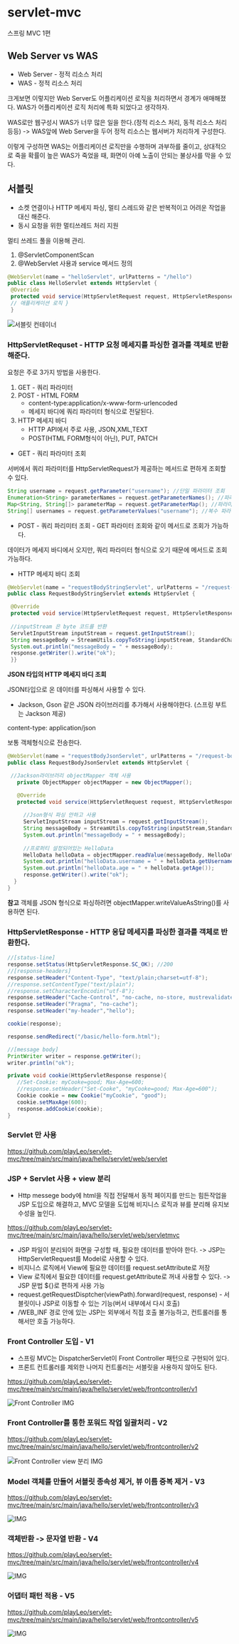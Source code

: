 # servlet-mvc
스프링 MVC 1편

## Web Server vs WAS

* Web Server - 정적 리소스 처리
* WAS - 정적 리소스 처리

크게보면 이렇지만 Web Server도 어플리케이션 로직을 처리하면서 경계가 애매해졌다. WAS가 어플리케이션 로직 처리에 특화 되었다고 생각하자.

WAS로만 웹구성시 WAS가 너무 많은 일을 한다.(정적 리소스 처리, 동적 리소스 처리 등등) -> WAS앞에 Web Server을 두어 정적 리소스는 웹서버가 처리하게 구성한다.

이렇게 구성하면 WAS는 어플리케이션 로직만을 수행하며 과부하를 줄이고, 상대적으로 죽을 확률이 높은 WAS가 죽었을 때, 화면이 아예 노출이 안되는 불상사를 막을 수 있다.

## 서블릿
* 소켓 연결이나 HTTP 메세지 파싱, 멀티 스레드와 같은 반복적이고 어려운 작업을 대신 해준다.
* 동시 요청을 위한 멀티쓰레드 처리 지원

멀티 쓰레드 풀을 이용해 관리.

1. @ServletComponentScan
2. @WebServlet 사용과 service 메서드 정의
```java
@WebServlet(name = "helloServlet", urlPatterns = "/hello") 
public class HelloServlet extends HttpServlet {
 @Override 
 protected void service(HttpServletRequest request, HttpServletResponse response){
 // 애플리케이션 로직 } 
 }
```
![서블릿 컨테이너](https://img1.daumcdn.net/thumb/R1280x0/?scode=mtistory2&fname=https%3A%2F%2Fblog.kakaocdn.net%2Fdn%2FcF89Gz%2FbtricDOaWSN%2FgUdbGrpu7T1sOF3OcquWj0%2Fimg.png)


### HttpServletRequset - HTTP 요청 메세지를 파싱한 결과를 객체로 반환해준다.

요청은 주로 3가지 방법을 사용한다.
1. GET - 쿼리 파라미터
2. POST - HTML FORM
    * content-type:application/x-www-form-urlencoded
    * 메세지 바디에 쿼리 파라미터 형식으로 전달된다.  
3. HTTP 메세지 바디
    * HTTP API에서 주로 사용, JSON,XML,TEXT
    * POST(HTML FORM형식이 아닌), PUT, PATCH
  
  
* GET - 쿼리 파라미터 조회

서버에서 쿼리 파라미터를 HttpServletRequest가 제공하는 메서드로 편하게 조회할 수 있다.
```java
String username = request.getParameter("username"); //단일 파라미터 조회
Enumeration<String> parameterNames = request.getParameterNames(); //파라미터 이름들모두 조회
Map<String, String[]> parameterMap = request.getParameterMap(); //파라미터를 Map으로 조회
String[] usernames = request.getParameterValues("username"); //복수 파라미터 조회
```

* POST - 쿼리 파리미터 조회 - GET 파라미터 조회와 같이 메서드로 조회가 가능하다.

데이터가 메세지 바디에서 오지만, 쿼리 파라미터 형식으로 오기 때문에 메서드로 조회 가능하다.

* HTTP 메세지 바디 조회
```java
@WebServlet(name = "requestBodyStringServlet", urlPatterns = "/request-bodystring")
public class RequestBodyStringServlet extends HttpServlet {

 @Override
 protected void service(HttpServletRequest request, HttpServletResponse response) throws ServletException, IOException {
 
 //inputStream 은 byte 코드를 반환
 ServletInputStream inputStream = request.getInputStream();
 String messageBody = StreamUtils.copyToString(inputStream, StandardCharsets.UTF_8);
 System.out.println("messageBody = " + messageBody);
 response.getWriter().write("ok");
 }}
```

**JSON 타입의 HTTP 메세지 바디 조회**

JSON타입으로 온 데이터를 파싱해서 사용할 수 있다.
* Jackson, Gson 같은 JSON 라이브러리를 추가해서 사용해야한다. (스프링 부트는 Jackson 제공)

content-type: application/json

보통 객체형식으로 전송한다.

```java
@WebServlet(name = "requestBodyJsonServlet", urlPatterns = "/request-bodyjson")
public class RequestBodyJsonServlet extends HttpServlet {

 //Jackson라이브러리 objectMapper 객체 사용
   private ObjectMapper objectMapper = new ObjectMapper();

   @Override
   protected void service(HttpServletRequest request, HttpServletResponse response) throws ServletException, IOException {
   
     //Json형식 파싱 안하고 사용
     ServletInputStream inputStream = request.getInputStream();
     String messageBody = StreamUtils.copyToString(inputStream,StandardCharsets.UTF_8);
     System.out.println("messageBody = " + messageBody);
     
     //프로퍼티 설정되어있는 HelloData
     HelloData helloData = objectMapper.readValue(messageBody, HelloData.class);
     System.out.println("helloData.username = " + helloData.getUsername());
     System.out.println("helloData.age = " + helloData.getAge());
     response.getWriter().write("ok");
  }
}
```

**참고**
객체를 JSON 형식으로 파싱하려면 objectMapper.writeValueAsString()를 사용하면 된다.

### HttpServletResponse - HTTP 응답 메세지를 파싱한 결과를 객체로 반환한다.
```java
//[status-line]
response.setStatus(HttpServletResponse.SC_OK); //200
//[response-headers]
response.setHeader("Content-Type", "text/plain;charset=utf-8");
//response.setContentType("text/plain");
//response.setCharacterEncodin("utf-8");
response.setHeader("Cache-Control", "no-cache, no-store, mustrevalidate");
response.setHeader("Pragma", "no-cache");
response.setHeader("my-header","hello");

cookie(response);

response.sendRedirect("/basic/hello-form.html");

//[message body]
PrintWriter writer = response.getWriter();
writer.println("ok");

private void cookie(HttpServletResponse response){
   //Set-Cookie: myCooke=good; Max-Age=600;
   //response.setHeader("Set-Cooke", "myCooke=good; Max-Age=600");
   Cookie cookie = new Cookie("myCookie", "good");
   cookie.setMaxAge(600);
   response.addCookie(cookie);
}
```

### Servlet 만 사용

https://github.com/playLeo/servlet-mvc/tree/main/src/main/java/hello/servlet/web/servlet

### JSP + Servlet 사용 + view 분리

* Http messege body에 html을 직접 전달해서 동적 페이지를 만드는 힘든작업을 JSP 도입으로 해결하고, MVC 모델을 도입해 비지니스 로직과 뷰를 분리해 유지보수성을 높인다. 

https://github.com/playLeo/servlet-mvc/tree/main/src/main/java/hello/servlet/web/servletmvc

* JSP 파일이 분리되어 화면을 구성할 때, 필요한 데이터를 받아야 한다. -> JSP는 HttpServletRequest를 Model로 사용할 수 있다.
* 비지니스 로직에서 View에 필요한 데이터를 request.setAttribute로 저장
* View 로직에서 필요한 데이터를 request.getAttribute로 꺼내 사용할 수 있다. -> JSP 문법 ${}로 편하게 사용 가능
* request.getRequestDisptcher(viewPath).forward(request, response)  - 서블릿이나 JSP로 이동할 수 있는 기능(버서 내부에서 다시 호출)
* /WEB_INF 경로 안에 있는 JSP는 외부에서 직접 호출 불가능하고, 컨트롤러를 통해서만 호출 가능하다.


### Front Controller 도입 - V1

* 스프링 MVC는 DispatcherServlet이 Front Controller 패턴으로 구현되어 있다.
* 프론트 컨트롤러를 제외한 나머지 컨트롤러는 서블릿을 사용하지 않아도 된다.

https://github.com/playLeo/servlet-mvc/tree/main/src/main/java/hello/servlet/web/frontcontroller/v1

![Front Controller IMG](https://velog.velcdn.com/images%2Fbins1225%2Fpost%2F16bbc561-cb66-4265-b050-2ef90aba07d8%2Fimage.png)

### Front Controller를 통한 포워드 작업 일괄처리 - V2

https://github.com/playLeo/servlet-mvc/tree/main/src/main/java/hello/servlet/web/frontcontroller/v2

![Front Controller view 분리 IMG](https://velog.velcdn.com/images%2Fbins1225%2Fpost%2F11ece184-dcf7-45d9-a540-22623855d813%2Fimage.png)


### Model 객체를 만들어 서블릿 종속성 제거, 뷰 이름 중복 제거 - V3

https://github.com/playLeo/servlet-mvc/tree/main/src/main/java/hello/servlet/web/frontcontroller/v3

![IMG](https://velog.velcdn.com/images%2Fbins1225%2Fpost%2F726201c3-e08b-48d3-9510-902454a88237%2Fimage.png)

### 객체반환 -> 문자열 반환 - V4

https://github.com/playLeo/servlet-mvc/tree/main/src/main/java/hello/servlet/web/frontcontroller/v4

![IMG](https://velog.velcdn.com/images%2Fbins1225%2Fpost%2Fc8908627-6f42-4744-9703-1701ed308975%2Fimage.png)


### 어댑터 패턴 적용 - V5

https://github.com/playLeo/servlet-mvc/tree/main/src/main/java/hello/servlet/web/frontcontroller/v5

![IMG](https://velog.velcdn.com/images%2Fbins1225%2Fpost%2Fceb796d6-5e20-47eb-92cd-ce5ce867ee7c%2Fimage.png)











